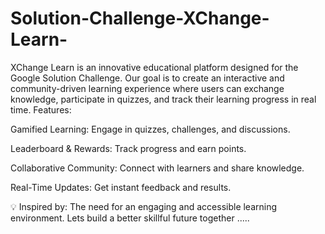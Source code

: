 # Solution-Challenge-XChange-Learn-
XChange Learn is an innovative educational platform designed for the Google Solution Challenge. Our goal is to create an interactive and community-driven learning experience where users can exchange knowledge, participate in quizzes, and track their learning progress in real time.
Features:

Gamified Learning: Engage in quizzes, challenges, and discussions.

Leaderboard & Rewards: Track progress and earn points.

Collaborative Community: Connect with learners and share knowledge.

Real-Time Updates: Get instant feedback and results.


💡 Inspired by: The need for an engaging and accessible learning environment.
Lets build a better skillful future together .....

